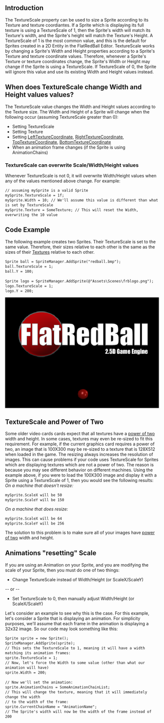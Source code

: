 ## Introduction

The TextureScale property can be used to size a Sprite according to its Texture and texture coordiantes. If a Sprite which is displaying its full texture is using a TextureScale of 1, then the Sprite's width will match its Texture's width, and the Sprite's height will match the Texture's Height. A TextureScale of 1 is the most common value, and this is the default for Sprites created in a 2D Entity in the FlatRedBall Editor. TextureScale works by changing a Sprite's Width and Height properties according to a Sprite's Texture and texture coordinate values. Therefore, whenever a Sprite's Texture or texture coordinates change, the Sprite's Width or Height may change if the Sprite is using a TextureScale. If TextureScale of 0, the Sprite will ignore this value and use its existing Width and Height values instead.

## When does TextureScale change Width and Height values values?

The TextureScale value changes the Width and Height values according to the Texture size. The Width and Height of a Sprite will change when the following occur (assuming TextureScale greater than 0):

-   Setting TextureScale
-   Setting Texture
-   Setting [LeftTextureCoordinate](/frb/docs/index.php?title=FlatRedBall.Sprite.LeftTextureCoordinate "FlatRedBall.Sprite.LeftTextureCoordinate"), [RightTextureCoordinate](/frb/docs/index.php?title=FlatRedBall.Sprite.RightTextureCoordinate "FlatRedBall.Sprite.RightTextureCoordinate"), [TopTextureCoordinate](/frb/docs/index.php?title=FlatRedBall.Sprite.TopTextureCoordinate "FlatRedBall.Sprite.TopTextureCoordinate"), [BottomTextureCoordinate](/frb/docs/index.php?title=FlatRedBall.Sprite.BottomTextureCoordinate "FlatRedBall.Sprite.BottomTextureCoordinate")
-   When an animation frame changes (if the Sprite is using AnimationChains)

### TextureScale can overwrite Scale/Width/Height values

Whenever TextureScale is not 0, it will overwrite Width/Height values when any of the values mentioned above change. For example:

    // assuming mySprite is a valid Sprite
    mySprite.TextureScale = 1f;
    mySprite.Width = 10; // We'll assume this value is different than what is set by TextureScale
    mySprite.Texture = SomeTexture; // This will reset the Width, overwriting the 10 value

## Code Example

The following example creates two Sprites. Their TextureScale is set to the same value. Therefore, their sizes relative to each other is the same as the sizes of their [Textures](/frb/docs/index.php?title=Microsoft.Xna.Framework.Graphics.Texture2D "Microsoft.Xna.Framework.Graphics.Texture2D") relative to each other.

    Sprite ball = SpriteManager.AddSprite("redball.bmp");
    ball.TextureScale = 1;
    ball.Y = 100;

    Sprite logo = SpriteManager.AddSprite(@"Assets\Scenes\frblogo.png");
    logo.TextureScale = 1;
    logo.Y = 200;

![PixelSizeExample.png](/media/migrated_media-PixelSizeExample.png)

## TextureScale and Power of Two

Some older video cards cards expect that all textures have a [power of two](/frb/docs/index.php?title=Math:Power_of_Two "Math:Power of Two") width and height. In some cases, textures may even be re-sized to fit this requirement. For example, if the current graphics card requires a power of two, an image that is 100X300 may be re-sized to a texture that is 128X512 when loaded in the game. The resizing always increases the resolution of images. This can cause problems if your code uses TextureScale for Sprites which are displaying textures which are not a power of two. The reason is because you may see different behavior on different machines. Using the example above, if you were to load the 100X300 image and display it with a Sprite using a TextureScale of 1, then you would see the following results: *On a machine that doesn't resize:*

    mySprite.ScaleX will be 50
    mySprite.ScaleY will be 150

*On a machine that does resize:*

    mySprite.ScaleX will be 64
    mySprite.ScaleY will be 256

The solution to this problem is to make sure all of your images have [power of two](/frb/docs/index.php?title=Math:Power_of_Two "Math:Power of Two") width and height.

## Animations "resetting" Scale

If you are using an Animation on your Sprite, and you are modifying the scale of your Sprite, then you must do one of two things:

-   Change TextureScale instead of Width/Height (or ScaleX/ScaleY)

-- or --

-   Set TextureScale to 0, then manually adjust Width/Height (or ScaleX/ScaleY)

Let's consider an example to see why this is the case. For this example, let's consider a Sprite that is displaying an animation. For simplicity purposes, we'll assume that each frame in the animation is displaying a 32x32 image. So our code may look something like this:

    Sprite sprite = new Sprite();
    SpriteManager.AddSprite(sprite);
    // This sets the TextureScale to 1, meaning it will have a width matching its animation frames:
    sprite.TextureScale = 1;
    // Now, let's force the Width to some value (other than what our animation will have)
    sprite.Width = 200;

    // Now we'll set the animation:
    sprite.AnimationChains = SomeAnimationChainList;
    // This will change the texture, meaning that it will immediately change the width
    // to the width of the frame:
    sprite.CurrentChainName = "AnimationName";
    // The Sprite's width will now be the width of the frame instead of 200
